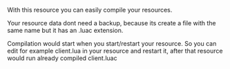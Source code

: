 With this resource you can easily compile your resources.

Your resource data dont need a backup, because its create a file with the same name but it has an .luac extension.

Compilation would start when you start/restart your resource.
So you can edit for example client.lua in your resource and restart it, after that resource would run already compiled client.luac
